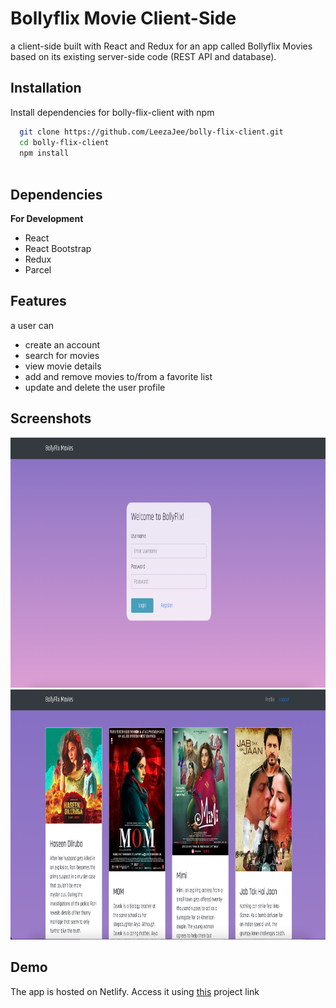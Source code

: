 # Bollyflix Movie Client-Side


a client-side built with React and Redux for an app called Bollyflix Movies based on its existing server-side code (REST API and database).


## Installation

Install dependencies for bolly-flix-client with npm

```bash
  git clone https://github.com/LeezaJee/bolly-flix-client.git
  cd bolly-flix-client
  npm install
  
```

## Dependencies
**For Development**
- React
- React Bootstrap
- Redux
- Parcel 

## Features

a user can 
- create an account
- search for movies
- view movie details
- add and remove movies to/from a favorite list
- update and delete the user profile



## Screenshots

<img src="src/img/bollyflix-front.png" height="400" width="800" >
<img src="src/img/bollyflix.png" height="400" width="800" >


## Demo

The app is hosted on Netlify.
Access it using [this]( https://bollyflix.netlify.app/) project link


